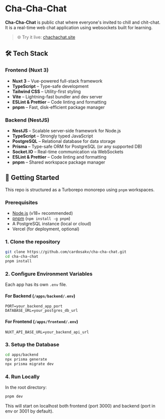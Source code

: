 # Cha-Cha-Chat

**Cha-Cha-Chat** is public chat where everyone's invited to chill and chit-chat. It is a real-time web chat application using websockets built for learning.

> 🌐 Try it live: [chachachat.site](https://chachachat.site)

## 🛠️ Tech Stack

### Frontend (Nuxt 3)

- **Nuxt 3** – Vue-powered full-stack framework
- **TypeScript** – Type-safe development
- **Tailwind CSS** – Utility-first styling
- **Vite** – Lightning-fast bundler and dev server
- **ESLint & Prettier** – Code linting and formatting
- **pnpm** – Fast, disk-efficient package manager

### Backend (NestJS)

- **NestJS** – Scalable server-side framework for Node.js
- **TypeScript** – Strongly typed JavaScript
- **PostgreSQL** – Relational database for data storage
- **Prisma** – Type-safe ORM for PostgreSQL (or any supported DB)
- **Socket.IO** – Real-time communication via WebSockets
- **ESLint & Prettier** – Code linting and formatting
- **pnpm** – Shared workspace package manager

## 🚀 Getting Started

This repo is structured as a Turborepo monorepo using `pnpm` workspaces.

### Prerequisites

- [Node.js](https://nodejs.org/en/) (v18+ recommended)
- [pnpm](https://pnpm.io/) (`npm install -g pnpm`)
- A PostgreSQL instance (local or cloud)
- Vercel (for deployment, optional)

### 1. Clone the repository

```bash
git clone https://github.com/cardosakv/cha-cha-chat.git
cd cha-cha-chat
pnpm install
```

### 2. Configure Environment Variables

Each app has its own `.env` file.

#### For Backend (`/apps/backend/.env`)

```env
PORT=your_backend_app_port
DATABASE_URL=your_postgres_db_url
```

#### For Frontend (`/apps/frontend/.env`)

```env
NUXT_API_BASE_URL=your_backend_api_url
```

### 3. Setup the Database

```bash
cd apps/backend
npx prisma generate
npx prisma migrate dev
```

### 4. Run Locally

In the root directory:

```bash
pnpm dev
```

This will start on localhost both frontend (port 3000) and backend (port in env or 3001 by default).
